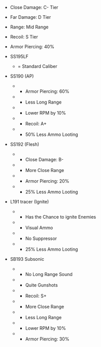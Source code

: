 * Close Damage: C- Tier
* Far Damage: D Tier
* Range: Mid Range
* Recoil: S Tier
* Armor Piercing: 40%

* SS195LF
	* = Standard Caliber
* SS190 (AP)
	* + Armor Piercing: 60%
	* - Less Long Range
	* - Lower RPM by 10%
	* - Recoil: A+
	* - 50% Less Ammo Looting
* SS192 (Flesh)
	* + Close Damage: B-
	* + More Close Range
	* - Armor Piercing: 20%
	* - 25% Less Ammo Looting
* L191 tracer (Ignite)
	* + Has the Chance to ignite Enemies
	* + Visual Ammo
	* - No Suppressor
	* - 25% Less Ammo Looting
* SB193 Subsonic
	* + No Long Range Sound
	* + Quite Gunshots
	* + Recoil: S+
	* + More Close Range
	* - Less Long Range
	* - Lower RPM by 10%
	* - Armor Piercing: 30%